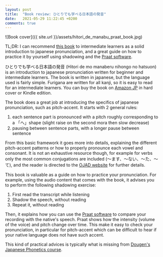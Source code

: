 ```yaml
---
layout: post
title:  "Book review: ひとりでも学べる日本語の発音"
date:   2021-05-29 11:22:45 +0200
comments: true
---
```


![Book cover]({{ site.url }}/assets/hitori_de_manabu_praat_book.jpg)


TL;DR: I can recommend [this book][product-page] to intermediate learners as a solid introduction to japanese pronunciation,
and a great guide on how to practice it by yourself using shadowing and the [Praat software][praat].  


ひとりでも学べる日本語の発音 (Hitori de mo manaberu nihongo no hatsuon)
    is an introduction to japanese pronunciation written for beginner and intermediate learners.
The book is written in japanese, but the language used is fairly simple.
Furigana are written for all kanji, so it is easy to read for an intermediate learners.
You can buy the book on [Amazon JP][product-page] in hard cover or Kindle edition.


The book does a great job at introducing the specifics of japanese pronunciation, such as pitch-accent.
It starts with 2 general rules:

1. each sentence part is pronounced with a pitch roughly corresponding to a 「へ」shape (slight raise on the second mora then slow decrease)
2. pausing between sentence parts, with a longer pause between sentence

From this basic framework it goes more into details,
   explaining the different pitch-accent patterns
   or how to properly pronounce each vowel and consonant.
It is not an exhaustive resource though, for example for verbs only the most common conjugations are included (～ます、～ない、～た、～て), 
   and the reader is directed to the [OJAD website][ojad-website] for further details. 


This book is valuable as a guide on how to practice your pronunciation.
For example, using the audio content that comes with the book, it advises you to perform the following shadowing exercise:

1. First read the transcript while listening
2. Shadow the speech, without reading
3. Repeat it, without reading

Then, it explains how you can use the [Praat software][praat] to compare your recording with the native's speech.
Praat shows how the intensity (volume of the voice) and pitch change over time.
This make it easy to check your pronunciation,
   in particular for pitch-accent which can be difficult to hear if your native language does not have such accent.

This kind of practical advices is typically what is missing from [Dougen's Japanese Phonetics course][dougen-course].


[product-page]: https://www.amazon.co.jp/%E3%81%B2%E3%81%A8%E3%82%8A%E3%81%A7%E3%82%82%E5%AD%A6%E3%81%B9%E3%82%8B%E6%97%A5%E6%9C%AC%E8%AA%9E%E3%81%AE%E7%99%BA%E9%9F%B3-%E6%9C%A8%E4%B8%8B%E7%9B%B4%E5%AD%90-ebook/dp/B08GK4CGNR
[praat]: https://www.fon.hum.uva.nl/praat/ 
[ojad-website]: http://www.gavo.t.u-tokyo.ac.jp/ojad/
[dougen-course]: https://www.patreon.com/posts/16489306